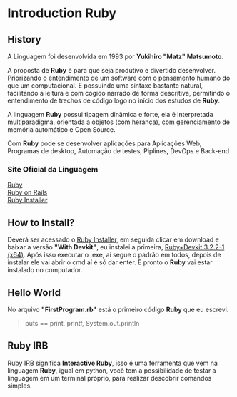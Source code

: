 # Introduction Ruby

## History
A Linguagem foi desenvolvida em 1993 por **Yukihiro "Matz" Matsumoto**.

A proposta de **Ruby** é para que seja produtivo e divertido desenvolver. Priorizando o entendimento de um software com o pensamento humano do que um computacional. E possuindo uma sintaxe bastante natural, facilitando a leitura e com cógido narrado de forma descritiva, permitindo o entendimento de trechos de código logo no início dos estudos de **Ruby**.
    
A linguagem **Ruby** possui tipagem dinâmica e forte, ela é interpretada multiparadigma, orientada a objetos (com herança), com gerenciamento de memória automático e Open Source.
    
Com **Ruby** pode se desenvolver aplicações para Aplicações Web, Programas de desktop, Automação de testes, Piplines, DevOps e Back-end
    
### Site Oficial da Linguagem
[Ruby](https://www.ruby-lang.org/en/)<br>
[Ruby on Rails](https://rubyonrails.org)<br>
[Ruby Installer](https://rubyinstaller.org)

## How to Install?
Deverá ser acessado o [Ruby Installer](https://rubyinstaller.org), em seguida clicar em download e baixar a versão __"With Devkit"__, eu instalei a primeira,  [Ruby+Devkit 3.2.2-1 (x64)](https://github.com/oneclick/rubyinstaller2/releases/download/RubyInstaller-3.2.2-1/rubyinstaller-devkit-3.2.2-1-x64.exe). Após isso executar o .exe, aí segue o padrão em todos, depois de instalar ele vai abrir o cmd aí é só dar enter. E pronto o **Ruby** vai estar instalado no computador.

## Hello World
No arquivo __"FirstProgram.rb"__ está o primeiro código **Ruby** que eu escrevi.

> puts == print, printf, System.out.println 

## Ruby IRB
Ruby IRB significa __Interactive Ruby__, isso é uma ferramenta que vem na linguagem **Ruby**, igual em python, você tem a possibilidade de testar a linguagem em um terminal próprio, para realizar descobrir comandos simples. 